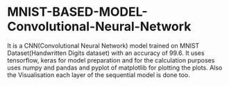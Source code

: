 # MNIST-BASED-MODEL-Convolutional-Neural-Network
It is a CNN(Convolutional Neural Network)  model trained on MNIST Dataset(Handwritten Digits dataset) with an accuracy of 99.6. 
It uses tensorflow, keras for model preparation and for the calculation purposes uses numpy and pandas and pyplot of matplotlib for plotting the plots.
Also the Visualisation each layer of the sequential model is done too.
